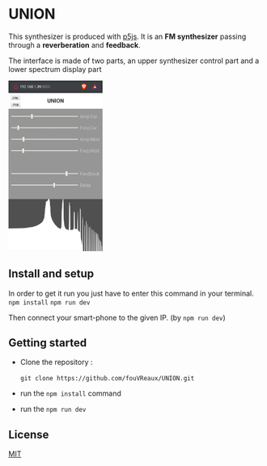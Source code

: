 # UNION

This synthesizer is produced with [p5js](https://p5js.org/).
It is an **FM synthesizer** passing through a **reverberation** and **feedback**.

The interface is made of two parts, an upper synthesizer control part and a lower spectrum display part

<img src="./AppImage.jpeg" alt="AppImage" style="zoom:33%;" />

## Install and setup

In order to get it run you just have to enter this command in your terminal.
`npm install`
`npm run dev`

Then connect your smart-phone to the given IP. (by `npm run dev`)

## Getting started

- Clone the repository :

  `git clone https://github.com/fouVReaux/UNION.git `

- run the `npm install` command
- run the `npm run dev`

## License

[MIT](LICENSE)
